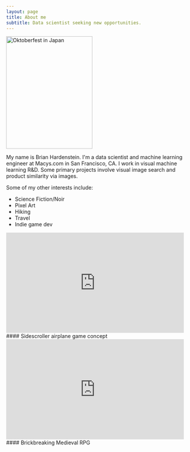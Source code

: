 ```yaml
---
layout: page
title: About me
subtitle: Data scientist seeking new opportunities.
---
```

<img src="https://raw.githubusercontent.com/pixelatedbrian/pixelatedbrian.github.io/master/img/Brian%20in%20JP%20Oktoberfest.jpg" alt="Oktoberfest in Japan" width="233" height="303">

My name is Brian Hardenstein. I'm a data scientist and machine learning engineer at Macys.com in San Francisco, CA.  I work in visual machine learning R&D.  Some primary projects involve visual image search and product similarity via images.

Some of my other interests include:

- Science Fiction/Noir
- Pixel Art
- Hiking
- Travel
- Indie game dev

<iframe src='https://gfycat.com/ifr/BackLateHoverfly' frameborder='0' scrolling='no' width='480' height='270' allowfullscreen></iframe>
#### Sidescroller airplane game concept



<iframe src='https://gfycat.com/ifr/InconsequentialColossalAzurevase' frameborder='0' scrolling='no' width='480' height='270' allowfullscreen></iframe>
#### Brickbreaking Medieval RPG

